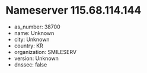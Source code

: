 # Nameserver 115.68.114.144

* as_number: 38700
* name: Unknown
* city: Unknown
* country: KR
* organization: SMILESERV
* version: Unknown
* dnssec: false
